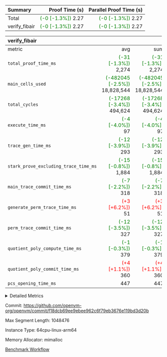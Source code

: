 | Summary | Proof Time (s) | Parallel Proof Time (s) |
|:---|---:|---:|
| Total | <span style='color: green'>(-0 [-1.3%])</span> 2.27 | <span style='color: green'>(-0 [-1.3%])</span> 2.27 |
| verify_fibair | <span style='color: green'>(-0 [-1.3%])</span> 2.27 | <span style='color: green'>(-0 [-1.3%])</span> 2.27 |


| verify_fibair |||||
|:---|---:|---:|---:|---:|
|metric|avg|sum|max|min|
| `total_proof_time_ms ` | <span style='color: green'>(-31 [-1.3%])</span> 2,274 | <span style='color: green'>(-31 [-1.3%])</span> 2,274 | <span style='color: green'>(-31 [-1.3%])</span> 2,274 | <span style='color: green'>(-31 [-1.3%])</span> 2,274 |
| `main_cells_used     ` | <span style='color: green'>(-482045 [-2.5%])</span> 18,828,544 | <span style='color: green'>(-482045 [-2.5%])</span> 18,828,544 | <span style='color: green'>(-482045 [-2.5%])</span> 18,828,544 | <span style='color: green'>(-482045 [-2.5%])</span> 18,828,544 |
| `total_cycles        ` | <span style='color: green'>(-17268 [-3.4%])</span> 494,624 | <span style='color: green'>(-17268 [-3.4%])</span> 494,624 | <span style='color: green'>(-17268 [-3.4%])</span> 494,624 | <span style='color: green'>(-17268 [-3.4%])</span> 494,624 |
| `execute_time_ms     ` | <span style='color: green'>(-4 [-4.0%])</span> 97 | <span style='color: green'>(-4 [-4.0%])</span> 97 | <span style='color: green'>(-4 [-4.0%])</span> 97 | <span style='color: green'>(-4 [-4.0%])</span> 97 |
| `trace_gen_time_ms   ` | <span style='color: green'>(-12 [-3.9%])</span> 293 | <span style='color: green'>(-12 [-3.9%])</span> 293 | <span style='color: green'>(-12 [-3.9%])</span> 293 | <span style='color: green'>(-12 [-3.9%])</span> 293 |
| `stark_prove_excluding_trace_time_ms` | <span style='color: green'>(-15 [-0.8%])</span> 1,884 | <span style='color: green'>(-15 [-0.8%])</span> 1,884 | <span style='color: green'>(-15 [-0.8%])</span> 1,884 | <span style='color: green'>(-15 [-0.8%])</span> 1,884 |
| `main_trace_commit_time_ms` | <span style='color: green'>(-7 [-2.2%])</span> 318 | <span style='color: green'>(-7 [-2.2%])</span> 318 | <span style='color: green'>(-7 [-2.2%])</span> 318 | <span style='color: green'>(-7 [-2.2%])</span> 318 |
| `generate_perm_trace_time_ms` | <span style='color: red'>(+3 [+6.2%])</span> 51 | <span style='color: red'>(+3 [+6.2%])</span> 51 | <span style='color: red'>(+3 [+6.2%])</span> 51 | <span style='color: red'>(+3 [+6.2%])</span> 51 |
| `perm_trace_commit_time_ms` | <span style='color: green'>(-12 [-3.5%])</span> 327 | <span style='color: green'>(-12 [-3.5%])</span> 327 | <span style='color: green'>(-12 [-3.5%])</span> 327 | <span style='color: green'>(-12 [-3.5%])</span> 327 |
| `quotient_poly_compute_time_ms` | <span style='color: green'>(-1 [-0.3%])</span> 379 | <span style='color: green'>(-1 [-0.3%])</span> 379 | <span style='color: green'>(-1 [-0.3%])</span> 379 | <span style='color: green'>(-1 [-0.3%])</span> 379 |
| `quotient_poly_commit_time_ms` | <span style='color: red'>(+4 [+1.1%])</span> 360 | <span style='color: red'>(+4 [+1.1%])</span> 360 | <span style='color: red'>(+4 [+1.1%])</span> 360 | <span style='color: red'>(+4 [+1.1%])</span> 360 |
| `pcs_opening_time_ms ` |  447 |  447 |  447 |  447 |



<details>
<summary>Detailed Metrics</summary>

|  | verify_program_compile_ms | total_cells | stark_prove_excluding_trace_time_ms | quotient_poly_compute_time_ms | quotient_poly_commit_time_ms | perm_trace_commit_time_ms | pcs_opening_time_ms | main_trace_commit_time_ms |
| --- | --- | --- | --- | --- | --- | --- | --- |
|  | 3 | 65,536 | 65 | 3 | 13 | 0 | 31 | 17 | 

| air_name | rows | quotient_deg | main_cols | interactions | constraints | cells |
| --- | --- | --- | --- | --- | --- | --- |
| AccessAdapterAir<2> |  | 4 |  | 5 | 12 |  | 
| AccessAdapterAir<4> |  | 4 |  | 5 | 12 |  | 
| AccessAdapterAir<8> |  | 4 |  | 5 | 12 |  | 
| FibonacciAir | 32,768 | 1 | 2 |  | 5 | 65,536 | 
| FriReducedOpeningAir |  | 4 |  | 35 | 59 |  | 
| NativePoseidon2Air<BabyBearParameters>, 1> |  | 4 |  | 176 | 590 |  | 
| PhantomAir |  | 4 |  | 3 | 4 |  | 
| ProgramAir |  | 1 |  | 1 | 4 |  | 
| VariableRangeCheckerAir |  | 1 |  | 1 | 4 |  | 
| VmAirWrapper<BranchNativeAdapterAir, BranchEqualCoreAir<1> |  | 2 |  | 11 | 23 |  | 
| VmAirWrapper<JalNativeAdapterAir, JalCoreAir> |  | 4 |  | 7 | 6 |  | 
| VmAirWrapper<NativeAdapterAir<2, 0>, PublicValuesCoreAir> |  | 4 |  | 11 | 22 |  | 
| VmAirWrapper<NativeAdapterAir<2, 1>, FieldArithmeticCoreAir> |  | 4 |  | 15 | 23 |  | 
| VmAirWrapper<NativeLoadStoreAdapterAir<1>, NativeLoadStoreCoreAir<1> |  | 4 |  | 15 | 20 |  | 
| VmAirWrapper<NativeLoadStoreAdapterAir<4>, NativeLoadStoreCoreAir<4> |  | 4 |  | 15 | 20 |  | 
| VmAirWrapper<NativeVectorizedAdapterAir<4>, FieldExtensionCoreAir> |  | 4 |  | 15 | 23 |  | 
| VmConnectorAir |  | 4 |  | 3 | 8 |  | 
| VolatileBoundaryAir |  | 4 |  | 4 | 16 |  | 

| group | trace_gen_time_ms | total_proof_time_ms | total_cycles | total_cells | stark_prove_excluding_trace_time_ms | quotient_poly_compute_time_ms | quotient_poly_commit_time_ms | perm_trace_commit_time_ms | pcs_opening_time_ms | main_trace_commit_time_ms | main_cells_used | generate_perm_trace_time_ms | execute_time_ms |
| --- | --- | --- | --- | --- | --- | --- | --- | --- | --- | --- | --- | --- | --- |
| verify_fibair | 293 | 2,274 | 494,624 | 50,178,200 | 1,884 | 379 | 360 | 327 | 447 | 318 | 18,828,544 | 51 | 97 | 

| group | air_name | rows | prep_cols | perm_cols | main_cols | cells |
| --- | --- | --- | --- | --- | --- | --- |
| verify_fibair | AccessAdapterAir<2> | 65,536 |  | 16 | 11 | 1,769,472 | 
| verify_fibair | AccessAdapterAir<4> | 32,768 |  | 16 | 13 | 950,272 | 
| verify_fibair | AccessAdapterAir<8> | 128 |  | 16 | 17 | 4,224 | 
| verify_fibair | FriReducedOpeningAir | 512 |  | 76 | 64 | 71,680 | 
| verify_fibair | NativePoseidon2Air<BabyBearParameters>, 1> | 16,384 |  | 356 | 399 | 12,369,920 | 
| verify_fibair | PhantomAir | 16,384 |  | 8 | 6 | 229,376 | 
| verify_fibair | ProgramAir | 8,192 |  | 8 | 10 | 147,456 | 
| verify_fibair | VariableRangeCheckerAir | 262,144 | 2 | 8 | 1 | 2,359,296 | 
| verify_fibair | VmAirWrapper<BranchNativeAdapterAir, BranchEqualCoreAir<1> | 131,072 |  | 28 | 23 | 6,684,672 | 
| verify_fibair | VmAirWrapper<JalNativeAdapterAir, JalCoreAir> | 16,384 |  | 12 | 10 | 360,448 | 
| verify_fibair | VmAirWrapper<NativeAdapterAir<2, 1>, FieldArithmeticCoreAir> | 262,144 |  | 20 | 30 | 13,107,200 | 
| verify_fibair | VmAirWrapper<NativeLoadStoreAdapterAir<1>, NativeLoadStoreCoreAir<1> | 131,072 |  | 36 | 25 | 7,995,392 | 
| verify_fibair | VmAirWrapper<NativeLoadStoreAdapterAir<4>, NativeLoadStoreCoreAir<4> | 16,384 |  | 36 | 34 | 1,146,880 | 
| verify_fibair | VmAirWrapper<NativeVectorizedAdapterAir<4>, FieldExtensionCoreAir> | 8,192 |  | 20 | 40 | 491,520 | 
| verify_fibair | VmConnectorAir | 2 | 1 | 8 | 4 | 24 | 
| verify_fibair | VolatileBoundaryAir | 131,072 |  | 8 | 11 | 2,490,368 | 

</details>


Commit: https://github.com/openvm-org/openvm/commit/f18dcb69ee9ebee962c6f79eb3676e119bd3d20b

Max Segment Length: 1048476

Instance Type: 64cpu-linux-arm64

Memory Allocator: mimalloc

[Benchmark Workflow](https://github.com/openvm-org/openvm/actions/runs/12894620082)
